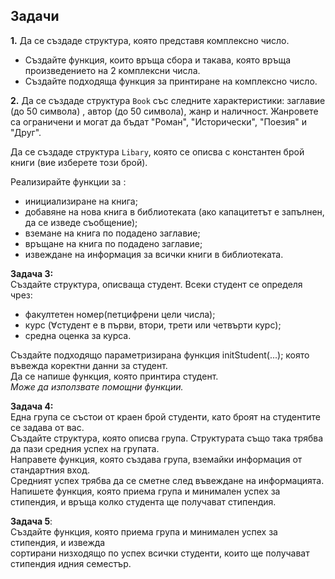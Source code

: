 ## Задачи
**1.** Да се създаде структура, която представя комплексно число. 

- Създайте функция, които връща сбора и такава, която връща произведението на 2 комплексни числа.
- Създайте подходяща функция за принтиране на комплексно число.


**2.** Да се създаде структура `Book` със следните характеристики: заглавие (до 50 символа)
, автор (до 50 символа), жанр и наличност. 
Жанровете са ограничени и могат да бъдат "Роман", "Исторически", "Поезия" и "Друг". 

Да се създаде структура `Libary`, която се описва с константен брой книги (вие изберете този брой).

Реализирайте функции за :
- инициализиране на книга;
- добавяне на нова книга в библиотеката (ако капацитетът е запълнен, да се изведе съобщение);
- вземане на книга по подадено заглавие;
- връщане на книга по подадено заглавие;
- извеждане на информация за всички книги в библиотеката.


**Задача 3:**                     
Създайте структура, описваща студент.
Всеки студент се определя чрез:
- факултетен номер(петцифрени цели числа);           
- курс (∀студент е в първи, втори, трети или четвърти курс);        
- средна оценка за курса.            
                                  
Създайте подходящо параметризирана функция initStudent(...); която въвежда коректни данни за студент.                            
Да се напише функция, която принтира студент.                           
*Може да използвате помощни функции.*                                    


**Задача 4:**                      
Една група се състои от краен брой студенти, като броят на студентите се задава от вас.                       
Създайте структура, която описва група. Структурата също така трябва да пази средния успех на групата.                     
Направете функция, която създава група, вземайки информация от стандартния вход.                  
Средният успех трябва да се сметне след въвеждане на информацията.                               
Напишете функция, която приема група и минимален успех за стипендия, и връща колко студента ще получават стипендия.                            

**Задача 5**:                   
Създайте функция, която приема група и минимален успех за стипендия, и извежда                    
сортирани низходящо по успех всички студенти, които ще получават стипендия идния семестър.    
